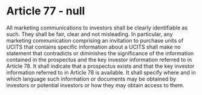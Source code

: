 # Article 77 - null


All marketing communications to investors shall be clearly identifiable as such. They shall be fair, clear and not misleading. In particular, any marketing communication comprising an invitation to purchase units of UCITS that contains specific information about a UCITS shall make no statement that contradicts or diminishes the significance of the information contained in the prospectus and the key investor information referred to in Article 78. It shall indicate that a prospectus exists and that the key investor information referred to in Article 78 is available. It shall specify where and in which language such information or documents may be obtained by investors or potential investors or how they may obtain access to them.
